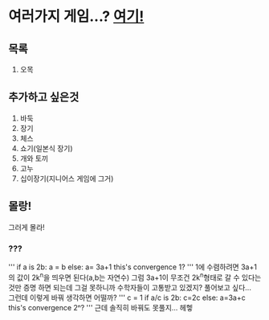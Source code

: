 # 여러가지 게임...? [여기!](https://sudo-g41.github.io/minigame/)
## 목록
1. 오목
## 추가하고 싶은것
1. 바둑
2. 장기
3. 체스
4. 쇼기(일본식 장기)
5. 개와 토끼
6. 고누
7. 십이장기(지니어스 게임에 그거)
## 몰랑!
그러게 몰라!
### ???
'''
if a is 2b:
    a = b
else:
    a= 3a+1
this's convergence 1?
'''
1에 수렴하려면 3a+1의 값이 2k<sup>n</sup>을 띄우면 된다(a,b는 자연수) 그럼 3a+1이 무조건 2k<sup>n</sup>형태로 갈 수 있다는 것만 증명 하면 되는데 그걸 못하니까 수학자들이 고통받고 있겠지? 풀어보고 싶다...  
그런데 이렇게 바꿔 생각하면 어떨까?
'''
c = 1
if a/c is 2b:
    c=2c
else:
    a=3a+c
this's convergence 2ⁿ?
'''
근데 솔직히 바꿔도 못풀지... 헤헿